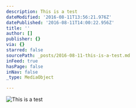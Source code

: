 ```yaml
---
description: This is a test
dateModified: '2016-08-11T13:56:21.976Z'
datePublished: '2016-08-11T14:00:22.956Z'
title: ''
author: []
publisher: {}
via: {}
starred: false
sourcePath: _posts/2016-08-11-this-is-a-test.md
inFeed: true
hasPage: false
inNav: false
_type: MediaObject

---
```

![This is a test](https://the-grid-user-content.s3-us-west-2.amazonaws.com/73d6b26d-d80f-412d-b815-d2119c99668f.jpg)